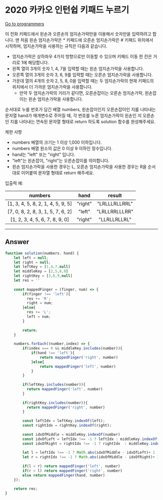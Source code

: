 # 2020 카카오 인턴쉽 키패드 누르기

[Go to programmers](https://programmers.co.kr/learn/courses/30/lessons/67256)

이 전화 키패드에서 왼손과 오른손의 엄지손가락만을 이용해서 숫자만을 입력하려고 합니다.
맨 처음 왼손 엄지손가락은 * 키패드에 오른손 엄지손가락은 # 키패드 위치에서 시작하며, 엄지손가락을 사용하는 규칙은 다음과 같습니다.

- 엄지손가락은 상하좌우 4가지 방향으로만 이동할 수 있으며 키패드 이동 한 칸은 거리로 1에 해당합니다.
- 왼쪽 열의 3개의 숫자 1, 4, 7을 입력할 때는 왼손 엄지손가락을 사용합니다.
- 오른쪽 열의 3개의 숫자 3, 6, 9를 입력할 때는 오른손 엄지손가락을 사용합니다.
- 가운데 열의 4개의 숫자 2, 5, 8, 0을 입력할 때는 두 엄지손가락의 현재 키패드의 위치에서 더 가까운 엄지손가락을 사용합니다.
  - 만약 두 엄지손가락의 거리가 같다면, 오른손잡이는 오른손 엄지손가락, 왼손잡이는 왼손 엄지손가락을 사용합니다.

순서대로 누를 번호가 담긴 배열 numbers, 왼손잡이인지 오른손잡이인 지를 나타내는 문자열 hand가 매개변수로 주어질 때, 각 번호를 누른 엄지손가락이 왼손인 지 오른손인 지를 나타내는 연속된 문자열 형태로 return 하도록 solution 함수를 완성해주세요.

제한 사항
- numbers 배열의 크기는 1 이상 1,000 이하입니다.
- numbers 배열 원소의 값은 0 이상 9 이하인 정수입니다.
- hand는 "left" 또는 "right" 입니다.
- "left"는 왼손잡이, "right"는 오른손잡이를 의미합니다.
- 왼손 엄지손가락을 사용한 경우는 L, 오른손 엄지손가락을 사용한 경우는 R을 순서대로 이어붙여 문자열 형태로 return 해주세요.

입출력 예:

|numbers|	hand| result| 
|:--:|:--:|:--:|
|[1, 3, 4, 5, 8, 2, 1, 4, 5, 9, 5]	 |	"right"		| "LRLLLRLLRRL"|
|[7, 0, 8, 2, 8, 3, 1, 5, 7, 6, 2]	 |	"left"		| "LRLLRRLLLRR"|
|[1, 2, 3, 4, 5, 6, 7, 8, 9, 0]	 |	"right"		| "LLRLLRLLRL"|
- - -

## Answer

```js
function solution(numbers, hand) {
    let left = null;
    let right = null;
    let leftKey = [1,4,7,null]
    let middleKey = [2,5,8,0]
    let rightKey = [3,6,9,null]
    let res = ''
    
    const mappedFinger = (finger, num) => {
        if(finger !== 'left'){
          res += 'R';   
          right = num;
        }else{
          res += 'L';
          left = num;
        } 
        
        return;
    }
    
    numbers.forEach((number,index) => {
        if(index === 0 && middleKey.includes(number)){
            if(hand !== 'left'){
                return mappedFinger('right', number)
            }else{
                return mappedFinger('left', number)
            } 
        }
        
        if(leftKey.includes(number)){
          return mappedFinger('left', number)
        } 
        
        if(rightKey.includes(number)){
          return mappedFinger('right', number)
        }
        
        const leftIdx = leftKey.indexOf(left);
        const rightIdx = rightKey.indexOf(right);
        
        const idxOfMiddle = middleKey.indexOf(number)
        const idxOfLeft = leftIdx !== -1 ? leftIdx : middleKey.indexOf(left)
        const idxOfRight = rightIdx !== -1 ? rightIdx  : middleKey.indexOf(right)
        
        let l = leftIdx !== -1 ? Math.abs(idxOfMiddle - idxOfLeft)+ 1 : Math.abs(idxOfMiddle - idxOfLeft);
        let r = rightIdx !== -1 ? Math.abs(idxOfMiddle - idxOfRight)+ 1: Math.abs(idxOfMiddle - idxOfRight);
        
        if(l < r) return mappedFinger('left', number)
        if(r < l) return mappedFinger('right', number)
        else return mappedFinger(hand, number)
    });
    
    return res;
}
```
